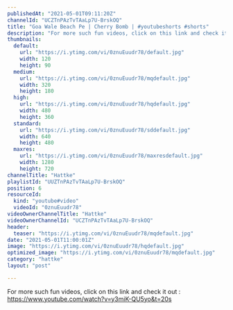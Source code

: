 ```yaml
---
publishedAt: "2021-05-01T09:11:20Z"
channelId: "UCZTnPAzTvTAaLp7U-BrskOQ"
title: "Goa Wale Beach Pe | Cherry Bomb | #youtubeshorts #shorts"
description: "For more such fun videos, click on this link and check it out : https://www.youtube.com/watch?v=y3miK-QU5yo&t=20s"
thumbnails:
  default:
    url: "https://i.ytimg.com/vi/0znuEuudr78/default.jpg"
    width: 120
    height: 90
  medium:
    url: "https://i.ytimg.com/vi/0znuEuudr78/mqdefault.jpg"
    width: 320
    height: 180
  high:
    url: "https://i.ytimg.com/vi/0znuEuudr78/hqdefault.jpg"
    width: 480
    height: 360
  standard:
    url: "https://i.ytimg.com/vi/0znuEuudr78/sddefault.jpg"
    width: 640
    height: 480
  maxres:
    url: "https://i.ytimg.com/vi/0znuEuudr78/maxresdefault.jpg"
    width: 1280
    height: 720
channelTitle: "Hattke"
playlistId: "UUZTnPAzTvTAaLp7U-BrskOQ"
position: 6
resourceId:
  kind: "youtube#video"
  videoId: "0znuEuudr78"
videoOwnerChannelTitle: "Hattke"
videoOwnerChannelId: "UCZTnPAzTvTAaLp7U-BrskOQ"
header:
  teaser: "https://i.ytimg.com/vi/0znuEuudr78/mqdefault.jpg"
date: "2021-05-01T11:00:01Z"
image: "https://i.ytimg.com/vi/0znuEuudr78/hqdefault.jpg"
optimized_image: "https://i.ytimg.com/vi/0znuEuudr78/mqdefault.jpg"
category: "hattke"
layout: "post"

---
```

For more such fun videos, click on this link and check it out : https://www.youtube.com/watch?v=y3miK-QU5yo&t=20s